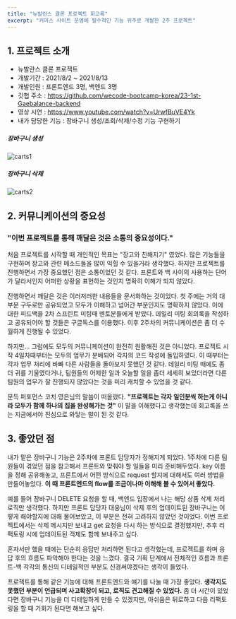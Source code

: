 ```yaml
---
title: "뉴발란스 클론 프로젝트 회고록"
excerpt: "커머스 사이트 운영에 필수적인 기능 위주로 개발한 2주 프로젝트"
---
```


## 1. 프로젝트 소개
- 뉴발란스 클론 프로젝트
- 개발기간 : 2021/8/2 ~ 2021/8/13
- 개발인원 : 프론트엔드 3명, 백엔드 3명
- 깃헙 주소 : https://github.com/wecode-bootcamp-korea/23-1st-Gaebalance-backend
- 영상 시연 : https://www.youtube.com/watch?v=UrwfBuVE4Yk
- 내가 담당한 기능 : 장바구니 생성/조회/삭제/수정 기능 구현하기

##### 장바구니 생성
![carts1](https://user-images.githubusercontent.com/63541271/129475737-f10fe503-e1bf-49d4-918a-5a0edf627d97.gif)
##### 장바구니 삭제
![carts2](https://user-images.githubusercontent.com/63541271/129475740-7c268e97-39db-40cc-9066-028e0b3fb390.gif)
<br>

## 2. 커뮤니케이션의 중요성
### "이번 프로젝트를 통해 깨달은 것은 소통의 중요성이다." 

처음 프로젝트를 시작할 때 개인적인 목표는 "장고와 친해지기" 였었다. 
많은 기능들을 구현하며 장고와 관련 메소드들을 많이 익힐 수 있을거라 생각했다. 
하지만 프로젝트를 진행하면서 가장 중요했던 점은 소통이었던 것 같다. 
프론트와 백 사이의 사용하는 단어가 달라서인지 어떠한 상황을 표현하는 것인지 명확히 이해가 되지 않았다. 
<br>

진행하면서 깨달은 것은 이러저러한 내용들을 문서화하는 것이었다. 
첫 주에는 거의 대부분 구두로만 공유되었고 모두가 이해하고 넘어간 부분인지도 명확하지 않았다. 
이에 대한 피드백을 2차 스프린트 미팅때 멘토분들에게 받았다. 데일리 미팅 회의록을 작성하고 공유되어야 할 것들은 구글독스를 이용했다.
이후 2주차의 커뮤니케이션은 좀 더 수월하게 진행될 수 있었다.
<br>

하지만...
그럼에도 모두의 커뮤니케이션이 완전히 원활해진 것은 아니었다. 
프로젝트 시작 4일차때부터는 모두의 업무가 분배되어 각자의 코드 작성에 돌입하였다. 
이 때부터는 각자 업무 처리에 바빠 다른 사람들을 돌아보지 못했던 것 같다. 
데일리 미팅 때에도 좀더 귀를 기울였다거나, 팀원들의 어제한 일과 오늘할 일을 좀더 세세히 보았더라면 다른 팀원의 업무가 잘 진행되지 않았다는 것을 미리 캐치할 수 있었을 것 같다. 
<br>

문득 퍼포먼스 코치 영은님의 말씀이 떠올랐다. **"프로젝트는 각자 일인분씩 하는게 아니라 모두가 함께 하나의 집을 완성해가는 것"** 
이 말을 이해했다고 생각했는데 회고록을 쓰는 지금에서야 진심으로 와닿는 말이 된 것 같다. 
<br>

## 3. 좋았던 점
내가 맡은 장바구니 기능은 2주차에 프론트 담당자가 정해지게 되었다. 
1주차에 다른 팀원들이 겪었던 점을 참고해서 프론트와 맞춰야 할 일들을 미리 준비해두었다.
key 이름을 정해 공유해놓고, 프론트에서 어떤 방식으로 request 할지에 대해서도 여러 방법을 만들어놓았다.
**이 때 프론트엔드의 flow를 조금이나마 이해해 볼 수 있어서 좋았다.**
<br>

예를 들어 장바구니 DELETE 요청을 할 때, 백엔드 입장에서 나는 해당 상품 삭제 처리 로직만 생각했다. 
하지만 프론트 담당자 대웅님이 삭제 후의 업데이트된 장바구니는 어떻게 해야할지에 대해 물어보았고, 이 부분은 전혀 고려하지 않았던 것이었다. 
이번 프로젝트에서는 삭제 메시지만 보내고 get 요청을 다시 하는 방식으로 결정했지만, 추후 리팩토링 시에 업데이트된 객체도 함께 보내주고 싶다.
<br>

혼자서만 했을 때에는 단순히 응답만 처리하면 된다고 생각했는데, 프로젝트를 하며 응답 후의 흐름도 파악해야 한다는 것을 느꼈다.
결국 기획 단계에서 전체적인 흐름과 프론트-백 각각의 통신의 디테일적인 부분도 신경써야겠다는 생각이 들었다.
<br>

프로젝트를 통해 같은 기능에 대해 프론트엔드와 얘기를 나눌 때 가장 좋았다. 
**생각지도 못했던 부분이 언급되며 사고확장이 되고, 로직도 견고해질 수 있었다.** 
좀 더 시간이 있었다면 장바구니 기능을 더 디테일하게 만들 수 있겠지만, 아쉬움은 뒤로하고 다음 리팩토링을 할 때 기회가 된다면 해보고 싶다.

